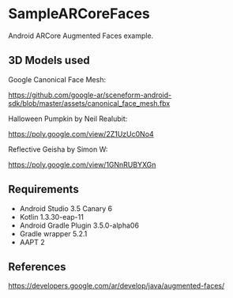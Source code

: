 # SampleARCoreFaces
Android ARCore Augmented Faces example.

## 3D Models used

Google Canonical Face Mesh:

https://github.com/google-ar/sceneform-android-sdk/blob/master/assets/canonical_face_mesh.fbx

Halloween Pumpkin by Neil Realubit:

https://poly.google.com/view/2Z1UzUc0No4

Reflective Geisha by Simon W:

https://poly.google.com/view/1GNnRUBYXGn

## Requirements
* Android Studio 3.5 Canary 6
* Kotlin 1.3.30-eap-11
* Android Gradle Plugin 3.5.0-alpha06
* Gradle wrapper 5.2.1
* AAPT 2

## References
https://developers.google.com/ar/develop/java/augmented-faces/